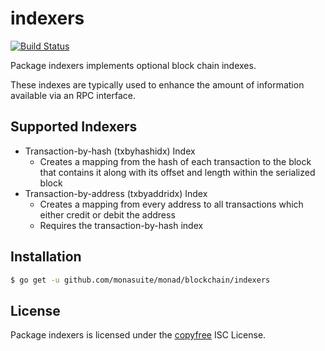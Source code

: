 indexers
========

[![Build Status](https://github.com/monasuite/monad/workflows/Build%20and%20Test/badge.svg)](https://github.com/monasuite/monad/actions)

Package indexers implements optional block chain indexes.

These indexes are typically used to enhance the amount of information available
via an RPC interface.

## Supported Indexers

- Transaction-by-hash (txbyhashidx) Index
  - Creates a mapping from the hash of each transaction to the block that
    contains it along with its offset and length within the serialized block
- Transaction-by-address (txbyaddridx) Index
  - Creates a mapping from every address to all transactions which either credit
    or debit the address
  - Requires the transaction-by-hash index

## Installation

```bash
$ go get -u github.com/monasuite/monad/blockchain/indexers
```

## License

Package indexers is licensed under the [copyfree](http://copyfree.org) ISC
License.
